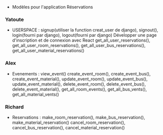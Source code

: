 - Modèles pour l'application Réservations

### Yatoute
- USERSPACE :
        signup(utiliser la function creat_user de django), signout(), login(fourni par django), logout(fourni par django)
        Développer une page d'inscription et de connexion avec React
        get_all_user_reservations(), get_all_user_room_reservations(), get_all_user_bus_reservations(), get_all_user_material_reservations()




### Alex
- Evenements  : 
        view_event()
        create_event_room(), create_event_bus(), create_event_material(), 
        update_event_room(), update_event_bus(), update_event_material(),
        delete_event_room(), delete_event_bus(), delete_event_material(),
        get_all_room_events(), get_all_bus_vents(), get_all_material_vents()

### Richard
- Reservations :
        make_room_reservation(), make_bus_reservation(), make_material_reservation()
        cancel_room_reservation(), cancel_bus_reservation(), cancel_material_reservation()
        
